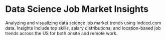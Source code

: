 # Data Science Job Market Insights
 Analyzing and visualizing data science job market trends using Indeed.com data. Insights include top skills, salary distributions, and location-based job trends across the US for both onsite and remote work.
